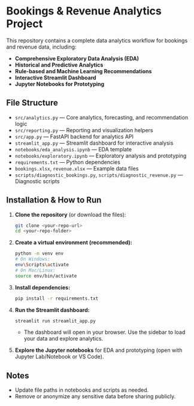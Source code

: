 # Bookings & Revenue Analytics Project

This repository contains a complete data analytics workflow for bookings and revenue data, including:

- **Comprehensive Exploratory Data Analysis (EDA)**
- **Historical and Predictive Analytics**
- **Rule-based and Machine Learning Recommendations**
- **Interactive Streamlit Dashboard**
- **Jupyter Notebooks for Prototyping**

## File Structure

- `src/analytics.py` — Core analytics, forecasting, and recommendation logic
- `src/reporting.py` — Reporting and visualization helpers
- `src/app.py` — FastAPI backend for analytics API 
- `streamlit_app.py` — Streamlit dashboard for interactive analysis
- `notebooks/eda_analysis.ipynb` — EDA template
- `notebooks/exploratory.ipynb` — Exploratory analysis and prototyping
- `requirements.txt` — Python dependencies
- `bookings.xlsx`, `revenue.xlsx` — Example data files
- `scripts/diagnostic_bookings.py`, `scripts/diagnostic_revenue.py` — Diagnostic scripts

## Installation & How to Run

1. **Clone the repository** (or download the files):
   ```bash
   git clone <your-repo-url>
   cd <your-repo-folder>
   ```

2. **Create a virtual environment (recommended):**
   ```bash
   python -m venv env
   # On Windows:
   env\Scripts\activate
   # On Mac/Linux:
   source env/bin/activate
   ```

3. **Install dependencies:**
   ```bash
   pip install -r requirements.txt
   ```

4. **Run the Streamlit dashboard:**
   ```bash
   streamlit run streamlit_app.py
   ```
   - The dashboard will open in your browser. Use the sidebar to load your data and explore analytics.

5. **Explore the Jupyter notebooks** for EDA and prototyping (open with Jupyter Lab/Notebook or VS Code).


## Notes
- Update file paths in notebooks and scripts as needed.
- Remove or anonymize any sensitive data before sharing publicly.



